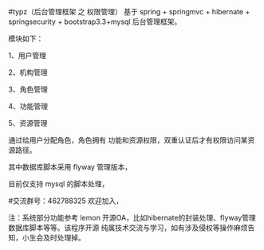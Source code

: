 #typz（后台管理框架 之 权限管理）
基于 spring + springmvc + hibernate + springsecurity + bootstrap3.3+mysql 后台管理框架。

模块如下：

1、用户管理

2、机构管理

3、角色管理

4、功能管理

5、资源管理

通过给用户分配角色，角色拥有 功能和资源权限，双重认证后才有权限访问某资源路径。

其中数据库脚本采用 flyway 管理版本，

目前仅支持 mysql 的脚本处理，

#交流群号：462788325
欢迎加入，

注：系统部分功能参考 lemon 开源OA，比如hibernate的封装处理、flyway管理数据库脚本等等。该程序开源 纯属技术交流与学习，如有涉及侵权等操作麻烦告知，小生会及时处理掉。

